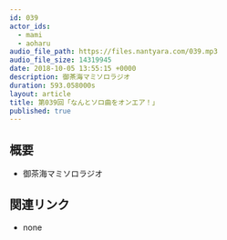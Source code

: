 ```yaml
---
id: 039
actor_ids:
  - mami
  - aoharu
audio_file_path: https://files.nantyara.com/039.mp3
audio_file_size: 14319945
date: 2018-10-05 13:55:15 +0000
description: 御茶海マミソロラジオ
duration: 593.058000s
layout: article
title: 第039回「なんとソロ曲をオンエア！」
published: true
---
```

## 概要

* 御茶海マミソロラジオ

## 関連リンク

* none
